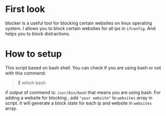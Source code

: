 # First look 
blocker is a useful tool for blocking certain websites on linux operating system. I allows you to block certain websites for all ips in `ifconfig`.
And helps you to block distractions.

# How to setup
This script based on bash shell. You can check if you are using bash or not with this commend:
> $ which bash

if output of commend is: `/usr/bin/bash` that means you are using bash. For adding a website for blocking , add `"your website"` to `websites` array in script. It will generate a block state for each ip and website in `websites` array.

